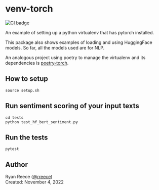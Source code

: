 
# venv-torch

[![CI badge](https://github.com/rreece/venv-torch/actions/workflows/ci.yml/badge.svg)](https://github.com/rreece/venv-torch/actions)

An example of setting up a python virtualenv that has pytorch
installed.

This package also shows examples of loading and using HuggingFace
models. So far, all the models used are for NLP.

An analogous project using poetry to manage the virtualenv and its
dependencies is
[poetry-torch](https://github.com/rreece/poetry-torch).


## How to setup

```
source setup.sh
```


## Run sentiment scoring of your input texts

```
cd tests
python test_hf_bert_sentiment.py
```


## Run the tests

```
pytest
```


## Author

Ryan Reece ([@rreece](https://github.com/rreece))         
Created: November 4, 2022
